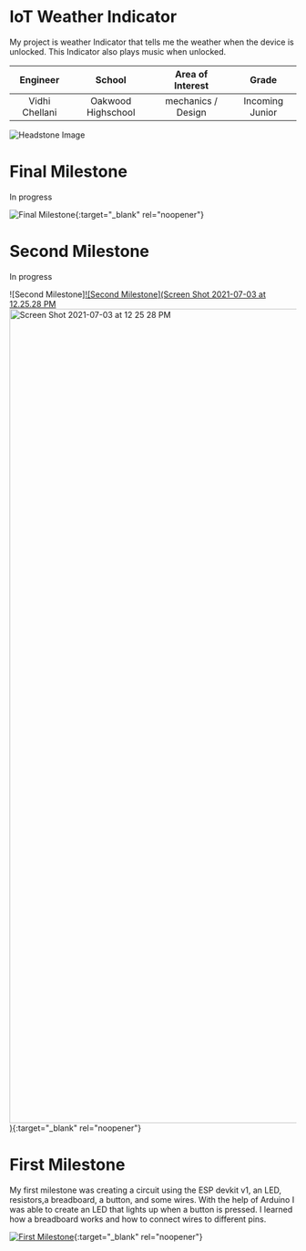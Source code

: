 ﻿# IoT Weather Indicator
 My project is weather Indicator that tells me the weather when the device is unlocked. This Indicator also plays music when unlocked.

| **Engineer** | **School** | **Area of Interest** | **Grade** |
|:--:|:--:|:--:|:--:|
| Vidhi Chellani | Oakwood Highschool | mechanics / Design | Incoming Junior 

![Headstone Image](https://cdn5.vectorstock.com/i/1000x1000/73/54/blank-photo-icon-vector-29557354.jpg)
  
# Final Milestone

In progress

![Final Milestone](https://cdn5.vectorstock.com/i/1000x1000/73/54/blank-photo-icon-vector-29557354.jpg){:target="_blank" rel="noopener"}

# Second Milestone

In progress

![Second Milestone][![Second Milestone](Screen Shot 2021-07-03 at 12.25.28 PM<img width="1430" alt="Screen Shot 2021-07-03 at 12 25 28 PM" src="https://user-images.githubusercontent.com/86121528/124649418-541d8180-de4d-11eb-931b-9d46a7868e7e.png">)](https://youtu.be/yU6LR78tUIo "First Milestone"){:target="_blank" rel="noopener"}

# First Milestone
  
My first milestone was creating a circuit using the ESP devkit v1, an LED, resistors,a breadboard, a button, and some wires. With the help of Arduino I was able to create an LED that lights up when a button is pressed. I learned how a breadboard works and how to connect wires to different pins.

[![First Milestone](https://user-images.githubusercontent.com/86121528/123469458-eac58500-d5a7-11eb-92cb-002482bc4159.png)](https://youtu.be/cwuy_r24nb8 "First Milestone"){:target="_blank" rel="noopener"}
